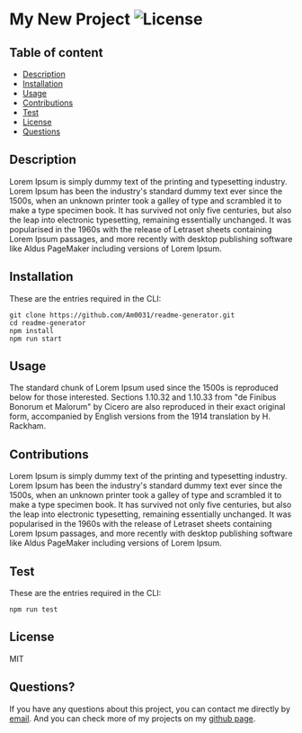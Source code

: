 # My New Project ![License](https://img.shields.io/badge/License-MIT-blue)


## Table of content

* [Description](#description)
* [Installation](#installation)
* [Usage](#usage)
* [Contributions](#contributions)
* [Test](#test)
* [License](#license)
* [Questions](#questions)


## Description


Lorem Ipsum is simply dummy text of the printing and typesetting industry. Lorem Ipsum has been the industry's standard dummy text ever since the 1500s, when an unknown printer took a galley of type and scrambled it to make a type specimen book. It has survived not only five centuries, but also the leap into electronic typesetting, remaining essentially unchanged. It was popularised in the 1960s with the release of Letraset sheets containing Lorem Ipsum passages, and more recently with desktop publishing software like Aldus PageMaker including versions of Lorem Ipsum.


 ## Installation


These are the entries required in the CLI:
```
git clone https://github.com/Am0031/readme-generator.git
cd readme-generator
npm install
npm run start
```


 ## Usage


The standard chunk of Lorem Ipsum used since the 1500s is reproduced below for those interested. Sections 1.10.32 and 1.10.33 from "de Finibus Bonorum et Malorum" by Cicero are also reproduced in their exact original form, accompanied by English versions from the 1914 translation by H. Rackham.


 ## Contributions


Lorem Ipsum is simply dummy text of the printing and typesetting industry. Lorem Ipsum has been the industry's standard dummy text ever since the 1500s, when an unknown printer took a galley of type and scrambled it to make a type specimen book. It has survived not only five centuries, but also the leap into electronic typesetting, remaining essentially unchanged. It was popularised in the 1960s with the release of Letraset sheets containing Lorem Ipsum passages, and more recently with desktop publishing software like Aldus PageMaker including versions of Lorem Ipsum.


 ## Test


These are the entries required in the CLI:
```
npm run test
```


 ## License


MIT


 
## Questions? 
 If you have any questions about this project, you can contact me directly by [email](mailto:amelie.pira@gmail.com). And you can check more of my projects on my [github page](https://www.github.com/Am0031).

